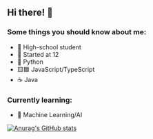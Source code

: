 ## Hi there! 👋

### Some things you should know about me:
- 🏫 High-school student
- 👦 Started at 12
- 🐍 Python
- 🟨🟦 JavaScript/TypeScript
- ☕ Java

### Currently learning:
- 🤖 Machine Learning/AI


[![Anurag's GitHub stats](https://github-readme-stats.vercel.app/api?username=Hololm)](https://github.com/anuraghazra/github-readme-stats)
